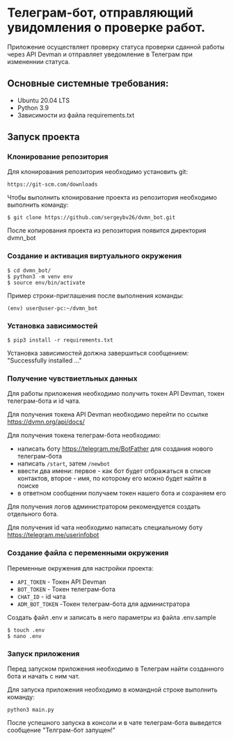 # Телеграм-бот, отправляющий увидомления о проверке работ.

Приложение осуществляет проверку статуса проверки сданной работы через API Devman и отправляет уведомление в Телеграм при измененнии статуса.

## Основные системные требования:
* Ubuntu 20.04 LTS
* Python 3.9
* Зависимости из файла requirements.txt

## Запуск проекта
### Клонирование репозитория
Для клонирования репозитория необходимо установить git:
```shell
https://git-scm.com/downloads
```
Чтобы выполнить клонирование проекта из репозитория необходимо выполнить команду:
```shell
$ git clone https://github.com/sergeybv26/dvmn_bot.git
```
После копирования проекта из репозитория появится директория dvmn_bot

### Создание и активация виртуального окружения
```shell
$ cd dvmn_bot/
$ python3 -m venv env
$ source env/bin/activate
```
Пример строки-приглашения после выполнения команды:
```shell
(env) user@user-pc:~/dvmn_bot
```
### Установка зависимостей
```shell
$ pip3 install -r requirements.txt
```
Установка зависимостей должна завершиться сообщением: "Successfully installed ..."

### Получение чувствиетльных данных
Для работы приложения необходимо получить токен API Devman, токен телеграм-бота и id чата.

Для получения токена API Devman необходимо перейти по ссылке https://dvmn.org/api/docs/

Для получения токена телеграм-бота необходимо:
* написать боту https://telegram.me/BotFather для создания нового телеграм-бота
* написать ```/start```, затем ```/newbot```
* ввести два имени: первое - как бот будет отбражаться в списке контактов, второе - имя, по которому его можно будет найти в поиске
* в ответном сообщении получаем токен нашего бота и сохраняем его

Для получения логов администратором рекомендуется создать отдельного бота.

Для получения id чата необходимо написать специальному боту https://telegram.me/userinfobot

### Создание файла с переменными окружения
Переменные окружения для настройки проекта:
* ```API_TOKEN``` - Токен API Devman
* ```BOT_TOKEN``` - Токен телеграм-бота
* ```CHAT_ID``` - id чата
* ```ADM_BOT_TOKEN``` -Токен телеграм-бота для администратора

Создать файл .env и записать в него параметры из файла .env.sample
```shell
$ touch .env
$ nano .env
```

### Запуск приложения
Перед запуском приложения необходимо в Телеграм найти созданного бота и начать с ним чат.

Для запуска приложения необходимо в командной строке выполнить команду:
```shell
python3 main.py
```

После успешного запуска в консоли и в чате телеграм-бота выведется сообщение "Телграм-бот запущен!"
